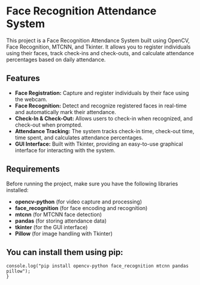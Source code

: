 # Face Recognition Attendance System
This project is a Face Recognition Attendance System built using OpenCV, Face Recognition, MTCNN, and Tkinter. It allows you to register individuals using their faces, track check-ins and check-outs, and calculate attendance percentages based on daily attendance.

## Features
- **Face Registration:** Capture and register individuals by their face using the webcam.
- **Face Recognition:** Detect and recognize registered faces in real-time and automatically mark their attendance.
- **Check-In & Check-Out:** Allows users to check-in when recognized, and check-out when prompted.
- **Attendance Tracking:** The system tracks check-in time, check-out time, time spent, and calculates attendance percentages.
- **GUI Interface:** Built with Tkinter, providing an easy-to-use graphical interface for interacting with the system.

## Requirements
Before running the project, make sure you have the following libraries installed:
- **opencv-python** (for video capture and processing)
- **face_recognition** (for face encoding and recognition)
- **mtcnn** (for MTCNN face detection)
- **pandas** (for storing attendance data)
- **tkinter** (for the GUI interface)
- **Pillow** (for image handling with Tkinter)

## You can install them using pip:
``` function test(){
console.log("pip install opencv-python face_recognition mtcnn pandas pillow");
}
```

